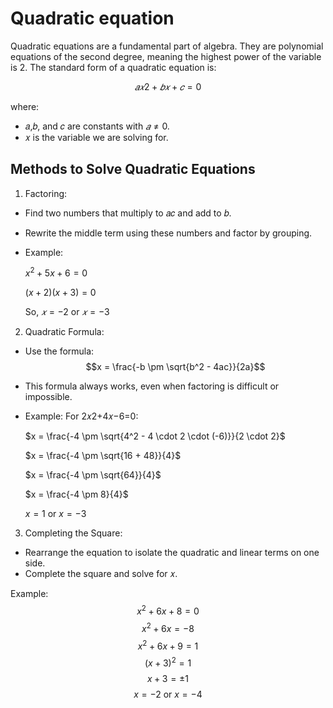 # Quadratic equation

Quadratic equations are a fundamental part of algebra. They are polynomial equations of the second degree, meaning the highest power of the variable is 2. The standard form of a quadratic equation is:

$$
𝑎𝑥2 + 𝑏𝑥 + 𝑐 = 0
$$

where:

- 𝑎,𝑏, and 𝑐 are constants with $𝑎 ≠ 0$.
- 𝑥 is the variable we are solving for.

## Methods to Solve Quadratic Equations
1. Factoring:
- Find two numbers that multiply to 𝑎𝑐 and add to 𝑏.
- Rewrite the middle term using these numbers and factor by grouping.
- Example:

  $x^2 + 5x + 6 = 0$

  $(x + 2)(x + 3) = 0$
  
  So, $𝑥=−2$ or $𝑥=−3$

2. Quadratic Formula:
- Use the formula: $$x = \frac{-b \pm \sqrt{b^2 - 4ac}}{2a}$$           
- This formula always works, even when factoring is difficult or impossible.
- Example: For 2𝑥2+4𝑥−6=0:

  $x = \frac{-4 \pm \sqrt{4^2 - 4 \cdot 2 \cdot (-6)}}{2 \cdot 2}$

  $x = \frac{-4 \pm \sqrt{16 + 48}}{4}$

  $x = \frac{-4 \pm \sqrt{64}}{4}$

  $x = \frac{-4 \pm 8}{4}$

  $x = 1 \text{ or } x = -3$

3. Completing the Square:
- Rearrange the equation to isolate the quadratic and linear terms on one side.
- Complete the square and solve for 𝑥.

Example: $$ x^2 + 6x + 8 = 0 $$ $$ x^2 + 6x = -8 $$ $$ x^2 + 6x + 9 = 1 $$ $$ (x + 3)^2 = 1 $$ $$ x + 3 = \pm 1 $$ $$ x = -2 \text{ or } x = -4 $$
